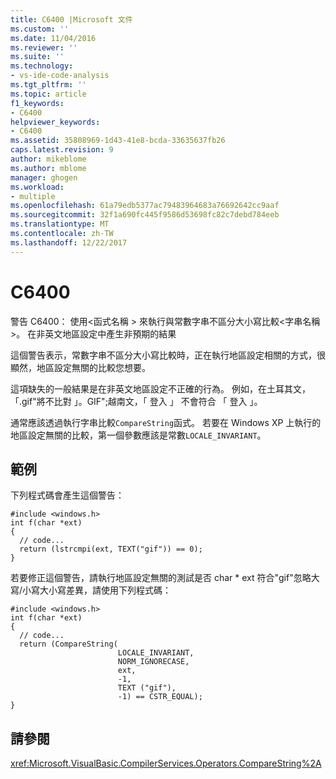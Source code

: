 ```yaml
---
title: C6400 |Microsoft 文件
ms.custom: ''
ms.date: 11/04/2016
ms.reviewer: ''
ms.suite: ''
ms.technology:
- vs-ide-code-analysis
ms.tgt_pltfrm: ''
ms.topic: article
f1_keywords:
- C6400
helpviewer_keywords:
- C6400
ms.assetid: 35808969-1d43-41e8-bcda-33635637fb26
caps.latest.revision: 9
author: mikeblome
ms.author: mblome
manager: ghogen
ms.workload:
- multiple
ms.openlocfilehash: 61a79edb5377ac79483964683a76692642cc9aaf
ms.sourcegitcommit: 32f1a690fc445f9586d53698fc82c7debd784eeb
ms.translationtype: MT
ms.contentlocale: zh-TW
ms.lasthandoff: 12/22/2017
---
```

# <a name="c6400"></a>C6400
警告 C6400： 使用\<函式名稱 > 來執行與常數字串不區分大小寫比較\<字串名稱 >。 在非英文地區設定中產生非預期的結果  
  
 這個警告表示，常數字串不區分大小寫比較時，正在執行地區設定相關的方式，很顯然，地區設定無關的比較您想要。  
  
 這項缺失的一般結果是在非英文地區設定不正確的行為。 例如，在土耳其文，「.gif"將不比對 」。GIF";越南文，「 登入 」 不會符合 「 登入 」。  
  
 通常應該透過執行字串比較`CompareString`函式。 若要在 Windows XP 上執行的地區設定無關的比較，第一個參數應該是常數`LOCALE_INVARIANT`。  
  
## <a name="example"></a>範例  
 下列程式碼會產生這個警告：  
  
```  
#include <windows.h>  
int f(char *ext)  
{  
  // code...  
  return (lstrcmpi(ext, TEXT("gif")) == 0);  
}  
```  
  
 若要修正這個警告，請執行地區設定無關的測試是否 char * ext 符合"gif"忽略大寫/小寫大小寫差異，請使用下列程式碼：  
  
```  
#include <windows.h>  
int f(char *ext)  
{  
  // code...  
  return (CompareString(  
                        LOCALE_INVARIANT,  
                        NORM_IGNORECASE,   
                        ext,  
                        -1,  
                        TEXT ("gif"),  
                        -1) == CSTR_EQUAL);  
}  
```  
  
## <a name="see-also"></a>請參閱  
 <xref:Microsoft.VisualBasic.CompilerServices.Operators.CompareString%2A>